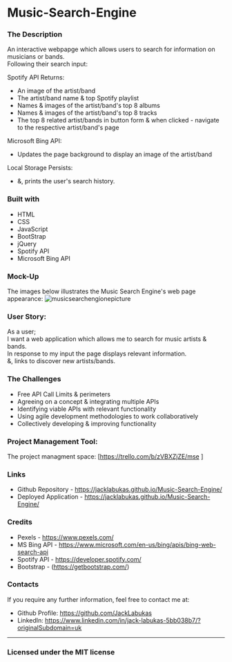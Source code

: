# Music-Search-Engine

### The Description 

An interactive webpapge which allows users to search for information on musicians or bands. <br/>
Following their search input: <br/>

Spotify API Returns:
 * An image of the artist/band
 * The artist/band name & top Spotify playlist
 * Names & images of the artist/band's top 8 albums 
 * Names & images of the artist/band's top 8 tracks 
 * The top 8 related artist/bands in button form & when clicked - navigate to the respective artist/band's page
 
 
 
Microsoft Bing API:  
 * Updates the page background to display an image of the artist/band
 
 
Local Storage Persists: 
  * &, prints the user's search history. 
     
     
### Built with
* HTML
* CSS
* JavaScript
* BootStrap
* jQuery
* Spotify API 
* Microsoft Bing API 

### Mock-Up

The images below illustrates the Music Search Engine's web page appearance: 
![musicsearchengionepicture](https://user-images.githubusercontent.com/115717787/212173684-fe1bb649-71b9-431a-b6d9-354d4a77afdb.png)


### User Story:  
As a user; <br/>
I want a web application which allows me to search for music artists & bands. <br/>
In response to my input the page displays relevant information. <br/>
&, links to discover new artists/bands. <br/>


### The Challenges 
* Free API Call Limits & perimeters
* Agreeing on a concept & integrating multiple APIs
* Identifying viable APIs with relevant functionality
* Using agile development methodologies to work collaboratively
* Collectively developing & improving functionality


### Project Management Tool: 
The project managment space: 
[https://trello.com/b/zVBXZjZE/mse ]


### Links
* Github Repository - https://jacklabukas.github.io/Music-Search-Engine/
* Deployed Application - https://jacklabukas.github.io/Music-Search-Engine/

### Credits
* Pexels - https://www.pexels.com/
* MS Bing API - https://www.microsoft.com/en-us/bing/apis/bing-web-search-api
* Spotify API - https://developer.spotify.com/
* Bootstrap - (https://getbootstrap.com/)

### Contacts

If you require any further information, feel free to contact me at:
 
* Github Profile: https://github.com/JackLabukas
* LinkedIn: https://www.linkedin.com/in/jack-labukas-5bb038b7/?originalSubdomain=uk

---
### Licensed under the MIT license
